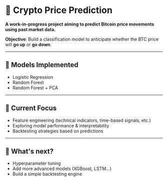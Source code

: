 # 🚀 Crypto Price Prediction

**A work-in-progress project aiming to predict Bitcoin price movements using past market data.**

**Objective**: Build a classification model to anticipate whether the BTC price will **go up**  or **go down**.

---

## 🧠 Models Implemented

- Logistic Regression  
- Random Forest  
- Random Forest + PCA  

---

## 🔧 Current Focus

- Feature engineering (technical indicators, time-based signals, etc.)  
- Exploring model performance & interpretability  
- Backtesting strategies based on predictions  

---

## 🚧 What's next?

- Hyperparameter tuning  
- Add more advanced models (XGBoost, LSTM...)  
- Build a simple backtesting engine  

